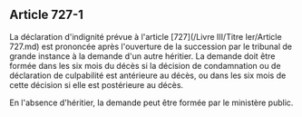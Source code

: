Article 727-1
----
La déclaration d'indignité prévue à l'article [727](/Livre III/Titre Ier/Article 727.md) est prononcée après
l'ouverture de la succession par le tribunal de grande instance à la demande
d'un autre héritier. La demande doit être formée dans les six mois du décès si
la décision de condamnation ou de déclaration de culpabilité est antérieure au
décès, ou dans les six mois de cette décision si elle est postérieure au décès.

En l'absence d'héritier, la demande peut être formée par le ministère public.

